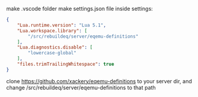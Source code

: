 
make .vscode folder
make settings.json file
inside settings:
```json
{
    "Lua.runtime.version": "Lua 5.1",
    "Lua.workspace.library": [
        "/src/rebuildeq/server/eqemu-definitions"
    ],
    "Lua.diagnostics.disable": [
        "lowercase-global"
    ],
    "files.trimTrailingWhitespace": true
}
```


clone https://github.com/xackery/eqemu-definitions to your server dir, and change /src/rebuildeq/server/eqemu-definitions to that path
